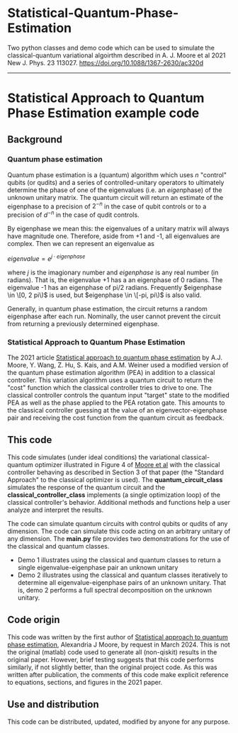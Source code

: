 # Statistical-Quantum-Phase-Estimation
Two python classes and demo code which can be used to simulate the classical-quantum variational algoirthm described in A. J. Moore et al 2021 New J. Phys. 23 113027. https://doi.org/10.1088/1367-2630/ac320d

***

# Statistical Approach to Quantum Phase Estimation example code

## Background
### Quantum phase estimation
Quantum phase estimation is a (quantum) algorithm which uses $n$ "control" qubits (or qudits) and a series of controlled-unitary operators to ultimately determine the phase of one of the eigenvalues (i.e. an *eigen*phase) of the unknown unitary matrix. The quantum circuit will return an estimate of the eigenphase to a precision of $2^{-n}$ in the case of qubit controls or to a precision of $d^{-n}$ in the case of qudit controls.

By eigenphase we mean this: the eigenvalues of a unitary matrix will always have magnitude one. Therefore, aside from +1 and -1, all eigenvalues are complex. Then we can represent an eigenvalue as 

$eigenvalue = e^{j \cdot eigenphase}$

where *j* is the imagionary number and *eigenphase* is any real number (in radians). That is, the eigenvalue +1 has a an eigenphase of 0 radians. The eigenvalue -1 has an eigenphase of pi/2 radians. Frequently $eigenphase \in \[0, 2 pi\)$ is used, but $eigenphase \in \[-pi, pi\)$ is also valid.

Generally, in quantum phase estimation, the circuit returns a random eigenphase after each run. Nominally, the user cannot prevent the circuit from returning a previously determined eigenphase.

### Statistical Approach to Quantum Phase Estimation
The 2021 article [Statistical approach to quantum phase estimation](https://doi.org/10.1088/1367-2630/ac320d) by A.J. Moore, Y. Wang, Z. Hu, S. Kais, and A.M. Weiner used a modified version of the quantum phase estimation algorithm (PEA) in addition to a classical controller. This variation algorithm uses a quantum circuit to return the "cost" function which the classical controller tries to drive to one. The classical controller controls the quantum input "target" state to the modified PEA as well as the phase applied to the PEA rotation gate. This amounts to the classical controller guessing at the value of an eigenvector-eigenphase pair and receiving the cost function from the quantum circuit as feedback.

## This code
This code simulates (under ideal conditions) the variational classical-quantum optimizer illustrated in Figure 4 of [Moore et al](https://doi.org/10.1088/1367-2630/ac320d) with the classical controller behaving as described in Section 3 of that paper (the "Standard Approach" to the classical optimizer is used). The **quantum_circuit_class** simulates the response of the quantum circuit and the **classical_controller_class** implements (a single optimization loop) of the classical controller's behavior. Additional methods and functions help a user analyze and interpret the results.

The code can simulate quantum circuits with control qubits or qudits of any dimension. The code can simulate this code acting on an arbitrary unitary of any dimension. The **main.py** file provides two demonstrations for the use of the classical and quantum classes.
- 	Demo 1 illustrates using the classical and quantum classes to return a single eigenvalue-eigenphase pair an unknown unitary
- 	Demo 2 illustrates using the classical and quantum classes iteratively to determine all eigenvalue-eigenphase pairs of an unknown unitary. That is, demo 2 performs a full spectral decomposition on the unknown unitary.

## Code origin
This code was written by the first author of [Statistical approach to quantum phase estimation](https://doi.org/10.1088/1367-2630/ac320d), Alexandria J Moore, by request in March 2024. This is not the original (matlab) code used to generate all (non-qiskit) results in the original paper. However, brief testing suggests that this code performs similarly, if not slightly better, than the original project code. As this was written after publication, the comments of this code make explicit reference to equations, sections, and figures in the 2021 paper.

## Use and distribution
This code can be distributed, updated, modified by anyone for any purpose.
